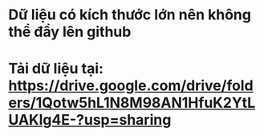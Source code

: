 # Dữ liệu có kích thước lớn nên không thể đẩy lên github
# Tải dữ liệu tại: https://drive.google.com/drive/folders/1Qotw5hL1N8M98AN1HfuK2YtLUAKlg4E-?usp=sharing
